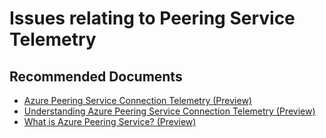 <properties
	pageTitle="Issues relating to Peering Service Telemetry (Metrics, Prefix Events)"
	description="Issues relating to Peering Service Telemetry (Metrics, Prefix Events)"
	service="microsoft.network"
	resource="peeringservice"
	authors="brianlehr"
    ms.author="blehr"
	displayOrder=""
	selfHelpType="generic"
    articleId="peering-service-telemetry"
	supportTopicIds="32689971"
	resourceTags=""
	productPesIds="16932"
	cloudEnvironments="public,fairfax,mooncake, usnat, ussec"
	ownershipId="Peering_PeeringService"
/>

# Issues relating to Peering Service Telemetry

## **Recommended Documents**

- [Azure Peering Service Connection Telemetry (Preview)](https://docs.microsoft.com/azure/peering-service/connection-telemetry)
- [Understanding Azure Peering Service Connection Telemetry (Preview)](https://docs.microsoft.com/azure/peering-service/measure-connection-telemetry)
- [What is Azure Peering Service? (Preview)](https://docs.microsoft.com/azure/peering-service/about)
